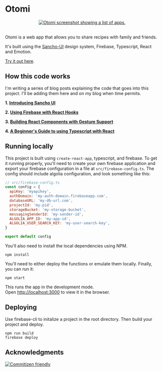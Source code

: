 # Otomi

<div align="center">
  <a href="https://Otomi.app">
    <img
    max-width="600px"
    alt="Otomi screenshot showing a list of apps."
     src="https://raw.githubusercontent.com/bmcmahen/julienne/master/julienne.jpg">
  </a>
</div>
<br />

Otomi is a web app that allows you to share recipes with family and friends.

It's built using the [Sancho-UI](https://github.com/bmcmahen/sancho) design system, Firebase, Typescript, React and
Emotion.

[Try it out here](https://Otomi.app/).

## How this code works

I'm writing a series of blog posts explaining the code that goes into this project. I'll be adding them here and on my
blog when time permits.

**1. [Introducing Sancho UI](https://benmcmahen.com/introducing-sancho/)**

**2. [Using Firebase with React Hooks](https://benmcmahen.com/using-firebase-with-react-hooks/)**

**3.
[Building React Components with Gesture Support](https://benmcmahen.com/building-react-components-with-gesture-support/)**

**4.
[A Beginner's Guide to using Typescript with React](https://benmcmahen.com/beginners-guide-to-typescript-with-react/)**

## Running locally

This project is built using `create-react-app`, typescript, and firebase. To get it running properly, you'll need to
create your own firebase application and export your firebase configuration in a file at `src/firebase-config.ts`. The
config should include algolia configuration, and look something like this:

```js
// src/firebase-config.ts
const config = {
  apiKey: 'myapikey',
  authDomain: 'my-auth-domain.firebaseapp.com',
  databaseURL: 'my-db-url.com',
  projectId: 'my-pid',
  storageBucket: 'my-storage-bucket',
  messagingSenderId: 'my-sender-id',
  ALGOLIA_APP_ID: 'my-app-id',
  ALGOLIA_USER_SEARCH_KEY: 'my-user-search-key',
}

export default config
```

You'll also need to install the local dependencies using NPM.

```
npm install
```

You'll need to either deploy the functions or emulate them locally. Finally, you can run it:

```
npm start
```

This runs the app in the development mode.<br> Open [http://localhost:3000](http://localhost:3000) to view it in the
browser.

## Deploying

Use firebase-cli to initalize a project in the root directory. Then build your project and deploy.

```
npm run build
firebase deploy
```

## Acknowledgments

[![Commitizen friendly](https://img.shields.io/badge/commitizen-friendly-brightgreen.svg)](http://commitizen.github.io/cz-cli/)
